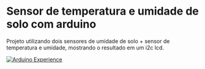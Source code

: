 # Sensor de temperatura e umidade de solo com arduino

Projeto utilizando dois sensores de umidade de solo + sensor de temperatura e umidade, 
mostrando o resultado em um i2c lcd.

[![Arduino Experience](http://img.youtube.com/vi/EynvpCxFikQ/0.jpg)](https://www.youtube.com/watch?v=EynvpCxFikQ)


